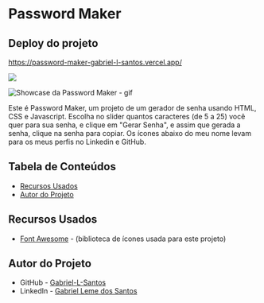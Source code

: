 # Password Maker

## Deploy do projeto

<https://password-maker-gabriel-l-santos.vercel.app/>

<img src="http://img.shields.io/static/v1?label=STATUS&message=CONCLUIDO&color=GREEN&style=for-the-badge"/>
</p>

![Showcase da Password Maker - gif](./assets/img-gif-readme/calculadora.gif)

Este é Password Maker, um projeto de um gerador de senha usando HTML, CSS e Javascript. Escolha no slider quantos caracteres (de 5 a 25) você quer para sua senha, e clique em "Gerar Senha", e assim que gerada a senha, clique na senha para copiar. Os ícones abaixo do meu nome levam para os meus perfis no Linkedin e GitHub.

## Tabela de Conteúdos

- [Recursos Usados](#recursos-usados)
- [Autor do Projeto](#autor-do-projeto)

## Recursos Usados

- [Font Awesome](https://fontawesome.com/) - (biblioteca de ícones usada para este projeto)

## Autor do Projeto

- GitHub - [Gabriel-L-Santos](https://github.com/Gabriel-L-Santos)
- LinkedIn - [Gabriel Leme dos Santos](https://www.linkedin.com/in/gabriel-leme-dos-santos/)